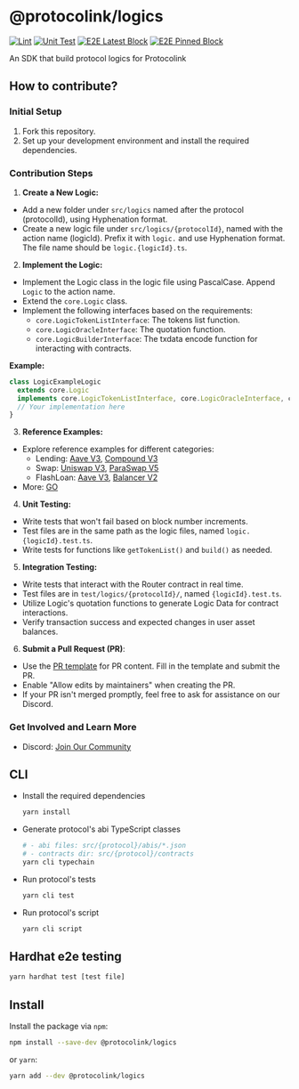# @protocolink/logics

[![Lint](https://github.com/dinngo/protocolink-logics/actions/workflows/lint.yml/badge.svg)](https://github.com/dinngo/protocolink-logics/actions/workflows/lint.yml)
[![Unit Test](https://github.com/dinngo/protocolink-logics/actions/workflows/unit-test.yml/badge.svg)](https://github.com/dinngo/protocolink-logics/actions/workflows/unit-test.yml)
[![E2E Latest Block](https://github.com/dinngo/protocolink-logics/actions/workflows/e2e-test-latest.yml/badge.svg)](https://github.com/dinngo/protocolink-logics/actions/workflows/e2e-test-latest.yml)
[![E2E Pinned Block](https://github.com/dinngo/protocolink-logics/actions/workflows/e2e-test-mainnet-pb.yml/badge.svg)](https://github.com/dinngo/protocolink-logics/actions/workflows/e2e-test-mainnet-pb.yml)

An SDK that build protocol logics for Protocolink

## How to contribute?

### Initial Setup

1. Fork this repository.
2. Set up your development environment and install the required dependencies.

### Contribution Steps

1. **Create a New Logic:**

- Add a new folder under `src/logics` named after the protocol (protocolId), using Hyphenation format.
- Create a new logic file under `src/logics/{protocolId}`, named with the action name (logicId). Prefix it with `logic.` and use Hyphenation format. The file name should be `logic.{logicId}.ts`.

2. **Implement the Logic:**

- Implement the Logic class in the logic file using PascalCase. Append `Logic` to the action name.
- Extend the `core.Logic` class.
- Implement the following interfaces based on the requirements:
  - `core.LogicTokenListInterface`: The tokens list function.
  - `core.LogicOracleInterface`: The quotation function.
  - `core.LogicBuilderInterface`: The txdata encode function for interacting with contracts.

**Example:**

```typescript
class LogicExampleLogic
  extends core.Logic
  implements core.LogicTokenListInterface, core.LogicOracleInterface, core.LogicBuilderInterface {
  // Your implementation here
}
```

3. **Reference Examples:**

- Explore reference examples for different categories:
  - Lending: [Aave V3](src/logics/aave-v2/), [Compound V3](src/logics/comopound-v3/)
  - Swap: [Uniswap V3](src/logics/uniswap-v3/), [ParaSwap V5](src/logics/paraswap-v5/)
  - FlashLoan: [Aave V3](src/logics/aave-v3/), [Balancer V2](src/logics/balancer-v2/)
- More: [GO](src/logics/)

4. **Unit Testing:**

- Write tests that won't fail based on block number increments.
- Test files are in the same path as the logic files, named `logic.{logicId}.test.ts`.
- Write tests for functions like `getTokenList()` and `build()` as needed.

5. **Integration Testing:**

- Write tests that interact with the Router contract in real time.
- Test files are in `test/logics/{protocolId}/`, named `{logicId}.test.ts`.
- Utilize Logic's quotation functions to generate Logic Data for contract interactions.
- Verify transaction success and expected changes in user asset balances.

6. **Submit a Pull Request (PR)**:

- Use the [PR template](PULL_REQUEST_TEMPLATE.md) for PR content. Fill in the template and submit the PR.
- Enable "Allow edits by maintainers" when creating the PR.
- If your PR isn't merged promptly, feel free to ask for assistance on our Discord.

### Get Involved and Learn More

- Discord: [Join Our Community](https://discord.furucombo.app/)

## CLI

- Install the required dependencies

  ```sh
  yarn install
  ```

- Generate protocol's abi TypeScript classes

  ```sh
  # - abi files: src/{protocol}/abis/*.json
  # - contracts dir: src/{protocol}/contracts
  yarn cli typechain
  ```

- Run protocol's tests

  ```sh
  yarn cli test
  ```

- Run protocol's script

  ```sh
  yarn cli script
  ```

## Hardhat e2e testing

```sh
yarn hardhat test [test file]
```

## Install

Install the package via `npm`:

```sh
npm install --save-dev @protocolink/logics
```

or `yarn`:

```sh
yarn add --dev @protocolink/logics
```
